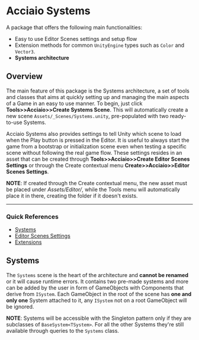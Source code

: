 # Acciaio Systems

A package that offers the following main functionalities:
- Easy to use Editor Scenes settings and setup flow
- Extension methods for common `UnityEngine` types such as `Color` and `Vector3`.
- **Systems architecture**

## Overview

The main feature of this package is the Systems architecture, a set of tools and classes that aims at quickly setting up and managing the main aspects of a Game in an easy to use manner. To begin, just click **Tools>>Acciaio>>Create Systems Scene**. This will automatically create a new scene `Assets/_Scenes/Systems.unity`, pre-populated with two ready-to-use Systems.

Acciaio Systems also provides settings to tell Unity which scene to load when the Play button is pressed in the Editor. It is useful to always start the game from a bootstrap or initialization scene even when testing a specific scene without following the real game flow. 
These settings resides in an asset that can be created through **Tools>>Acciaio>>Create Editor Scenes Settings** or through the Create contextual menu **Create>>Acciaio>>Editor Scenes Settings**. 

**NOTE**: If created through the Create contextual menu, the new asset must be placed under *Assets/Editor/*, while the Tools menu will automatically place it in there, creating the folder if it doesn't exists.
___
### Quick References

- [Systems](../wiki/Systems.md)
- [Editor Scenes Settings](wiki/EditorScenesSettings.md)
- [Extensions](wiki/Extensions.md)

## Systems

The `Systems` scene is the heart of the architecture and **cannot be renamed** or it will cause runtime errors. It contains two pre-made systems and more can be added by the user in form of GameObjects with Components that derive from `ISystem`. Each GameObject in the root of the scene has **one and only one** System attached to it, any `ISystem` not on a root GameObject will be ignored.

**NOTE**: Systems will be accessible with the Singleton pattern only if they are subclasses of `BaseSystem<TSystem>`. For all the other Systems they're still available through queries to the `Systems` class.
